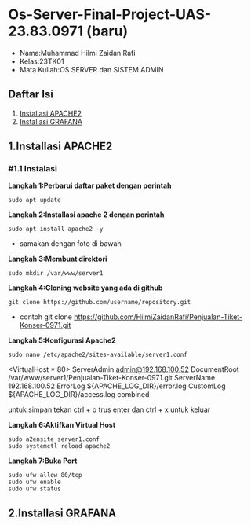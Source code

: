 # Os-Server-Final-Project-UAS-23.83.0971 (baru)

- Nama:Muhammad Hilmi Zaidan Rafi
- Kelas:23TK01
- Mata Kuliah:OS SERVER dan SISTEM ADMIN

## Daftar Isi
1. [Installasi APACHE2](#1-Installasi-apache2)
2. [Installasi GRAFANA](#3-Installasi-grafana)

## 1.Installasi APACHE2
### #1.1 Instalasi
**Langkah 1:Perbarui daftar paket dengan perintah**
```
sudo apt update
```

**Langkah 2:Installasi apache 2 dengan perintah**
```
sudo apt install apache2 -y
```
- samakan dengan foto di bawah

**Langkah 3:Membuat direktori**
```
sudo mkdir /var/www/server1
```
**Langkah 4:Cloning website yang ada di github**
```
git clone https://github.com/username/repository.git
```
- contoh git clone https://github.com/HilmiZaidanRafi/Penjualan-Tiket-Konser-0971.git

**Langkah 5:Konfigurasi Apache2**
```
sudo nano /etc/apache2/sites-available/server1.conf
```
<VirtualHost *:80>
  ServerAdmin admin@192.168.100.52
  DocumentRoot /var/www/server1/Penjualan-Tiket-Konser-0971.git
  ServerName 192.168.100.52
  ErrorLog ${APACHE_LOG_DIR}/error.log
  CustomLog ${APACHE_LOG_DIR}/access.log combined
</VirtualHost>

untuk simpan tekan ctrl + o trus enter dan ctrl + x untuk keluar

**Langkah 6:Aktifkan Virtual Host**
```
sudo a2ensite server1.conf
sudo systemctl reload apache2
```
**Langkah 7:Buka Port**
```
sudo ufw allow 80/tcp
sudo ufw enable
sudo ufw status
```

## 2.Installasi GRAFANA
